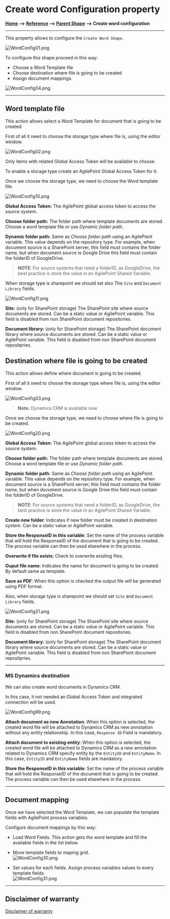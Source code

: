 # Create word Configuration property

**[Home](/) --> [Reference](/ref)  -->  [Parent Shape](javascript:history.back()) --> Create word configuration**

---

This property allows to configure the `Create Word Shape`.

![WordConfig01.png](../media/WordConfig01.png)

To configure this shape proceed in this way:

- Choose a Word Template file
- Choose destination where file is going to be created
- Assign document mappings.

![WordConfig04.png](../media/WordConfig04.png)

---

## Word template file

This action allows select a Word Template for document that is going to be created.

First of all it need to choose the storage type where file is, using the editor window.

![WordConfig02.png](../media/WordConfig02.png)

Only items with related Global Access Token will be available to choose.

To enable a storage type create an AgilePoint Global Access Token for it.

Once we choose the storage type, we need to choose the Word template file.

![WordConfig10.png](../media/WordConfig10.png)

**Global Access Token:** The AgilePoint global access token to access the source system.

**Choose folder path:** The folder path where template documents are stored. Choose a word template file or use *Dynamic folder path*.

**Dynamic folder path:** Same as *Choose folder path* using an AgilePoint variable. This value depends on the repository type.
For example, when document source is a SharePoint server, this field must contains the folder name, but when document source is Google Drive this field must contain the folderID of GoogleDrive.

> **NOTE**: For source systems that need a folderID, as GoogleDrive, the best practice is store the value in an AgilePoint Shared Variable.

When storage type is sharepoint we should set also The `Site` and `Document Library` fields.

![WordConfig11.png](../media/WordConfig11.png)

**Site:** (only for SharePoint storage) The SharePoint site where source documents are stored. Can be a static
value or AgilePoint variable. This field is disabled from non SharePoint
document repositories.

**Document library:** (only for SharePoint storage) The SharePoint document library where source documents are
stored. Can be a static value or AgilePoint variable. This field is disabled
from non SharePoint document repositpries.

## Destination where file is going to be created

This action allows define where document is going to be created.

First of all it need to choose the storage type where file is, using the editor window.

![WordConfig03.png](../media/WordConfig03.png)

> **Note:** Dynamics CRM is available now

Once we choose the storage type, we need to choose where file is going to be created.

![WordConfig20.png](../media/WordConfig20.png)

**Global Access Token:** The AgilePoint global access token to access the source
system.

**Choose folder path:** The folder path where template documents are stored. Choose a word template file or use *Dynamic folder path*.

**Dynamic folder path:** Same as *Choose folder path* using an AgilePoint variable. This value depends on the repository type. For example, when document source is a SharePoint server, this field must contains the folder name, but when document source is Google Drive
this field must contain the folderID of GoogleDrive.

> **NOTE**: For source systems that need a folderID, as GoogleDrive, the best practice is store the value in an AgilePoint Shared Variable.

**Create new folder**: Indicates if new folder must be created in destination system. Can be a static value or AgilePoint variable.

**Store the ResponseID in this variable**: Set the name of the process variable that will hold the ResponseID of the document that is going to be created. The process variable can then be used elsewhere in the process.

**Overwrite if file exists**: Check to overwrite existing files.

**Ouput file name**: Indicates the name for document is going to be created. By default same as template.

**Save as PDF**: When this option is checked the output file will be generated using PDF format.

Also, when storage type is sharepoint we should set `Site` and `Document Library` fields.

![WordConfig21.png](../media/WordConfig21.png)

**Site:** (only for SharePoint storage) The SharePoint site where source documents are stored. Can be a static value or AgilePoint variable. This field is disabled from non SharePoint document repositories.

**Document library:** (only for SharePoint storage) The SharePoint document library where source documents are stored. Can be a static value or AgilePoint variable. This field is disabled from non SharePoint document repositpries.

---

### MS Dynamics destination

We can also create word documents in Dynamics CRM.

In this case, it not needed an Global Access Token and integrated connection will be used.

![WordConfig99.png](../media/WordConfig99.png)

**Attach document as new Annotation**: When this option is selected, the created word file will be attached to Dynamics CRM as new annotation without any entity relationship. In this case,  `Response ID` Field is mandatory.

**Attach document to existing entity**: When this option is selected, the created word file will be attached to Dynamics CRM as a new annotation related to Dynamics CRM specify entity by the `EntityID` and `EntityName`. In this case, `EntityID` and `EntityName` fields are mandatory.

**Store the ResponseID in this variable**: Set the name of the process variable that will hold the ResponseID of the document that is going to be created. The process variable can then be used elsewhere in the process.

---

## Document mapping

Once we have selected the Word Template, we can populate the template fields with AgilePoint process variables.

Configure document mappings by this way:

- Load Word Fields. This action gets the word template and fill the available fields in the list below.

- Move template fields to maping grid.  
![WordConfig30.png](../media/WordConfig30.png)

- Set values for each fields. Assign process variables values to every template fields.  
![WordConfig31.png](../media/WordConfig31.png)

---

## Disclaimer of warranty

[Disclaimer of warranty](../../guides/common/DisclaimerOfWarranty.md)
